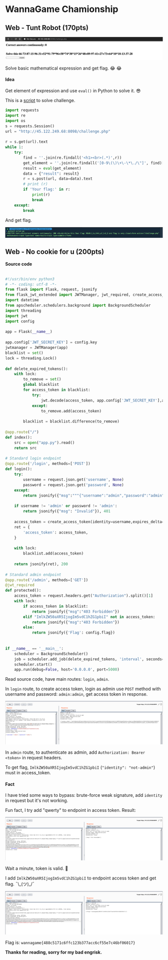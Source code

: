 # WannaGame Chamionship

## Web - Tunt Robot (170pts)

![Image](https://github.com/n9uyen/ctf/blob/master/wannagame_Championship_UIT/1.png)

Solve basic mathematical expression and get flag. :joy: :joy:

#### Idea

Get element of expression and use `eval()` in Python to solve it. :sunglasses:

This is a [script](https://github.com/n9uyen/ctf/blob/master/wannagame_Championship_UIT/script.py) to solve challenge.

```python
import requests
import re
import os
s = requests.Session()
url = "http://45.122.249.68:8098/challenge.php"

r = s.get(url).text
while 1:
    try:
        find = ''.join(re.findall('<h1><br>(.*)',r))
        get_element = ''.join(re.findall('[0-9\(\)\+\-\*\./\"]', find)[:-5]) # Get number expressions
        result = eval(get_element)
        data = {"result": result}
        r = s.post(url, data=data).text
        # print (r)
        if 'Your flag:' in r:
            print(r)
            break
    except:
        break
```

And get flag.

![Image](https://github.com/n9uyen/ctf/blob/master/wannagame_Championship_UIT/2.png)

## Web - No cookie for u (200pts)

__Source code__

```python

#!/usr/bin/env python3
# -*- coding: utf-8 -*-
from flask import Flask, request, jsonify
from flask_jwt_extended import JWTManager, jwt_required, create_access_token, decode_token
import datetime
from apscheduler.schedulers.background import BackgroundScheduler
import threading
import jwt
import config

app = Flask(__name__)
 
app.config['JWT_SECRET_KEY'] = config.key
jwtmanager = JWTManager(app)
blacklist = set()
lock = threading.Lock()
 
def delete_expired_tokens():
    with lock:
        to_remove = set()
        global blacklist
        for access_token in blacklist:
            try:
                jwt.decode(access_token, app.config['JWT_SECRET_KEY'],algorithm='HS256')
            except:
                to_remove.add(access_token)
       
        blacklist = blacklist.difference(to_remove)
 
@app.route("/")
def index():
    src = open("app.py").read()
    return src
 
# Standard login endpoint
@app.route('/login', methods=['POST'])
def login():
    try:
        username = request.json.get('username', None)
        password = request.json.get('password', None)
    except:
        return jsonify({"msg":"""{"username":"admin","password":"admin"}"""}), 400
 
    if username != 'admin' or password != 'admin':
        return jsonify({"msg": "Invalid"}), 401
 
    access_token = create_access_token(identity=username,expires_delta=datetime.timedelta(minutes=3))
    ret = {
        'access_token': access_token,
    }
   
    with lock:
        blacklist.add(access_token)
 
    return jsonify(ret), 200
 
# Standard admin endpoint
@app.route('/admin', methods=['GET'])
@jwt_required
def protected():
    access_token = request.headers.get("Authorization").split()[1]
    with lock:
        if access_token in blacklist:
            return jsonify({"msg":"403 Forbidden"})
        elif "ImlkZW50aXR5IjogIm5vdC1hZG1pbiI" not in access_token:
            return jsonify({"msg":"403 Forbidden"})
        else:
            return jsonify({'Flag': config.flag})
 
 
if __name__ == '__main__':
    scheduler = BackgroundScheduler()
    job = scheduler.add_job(delete_expired_tokens, 'interval', seconds=10)
    scheduler.start()
    app.run(debug=False, host='0.0.0.0', port=5000)

```
Read source code, have main routes: `login`, `admin`.

In `login` route, to create access token, login as admin use `POST` method with username and password: `admin:admin`, get access token in response.

![Image](https://github.com/n9uyen/ctf/blob/master/wannagame_Championship_UIT/3.png)

In `admin` route, to authenticate as admin, add `Authorization: Bearer <token>` in request headers.

To get flag, `ImlkZW50aXR5IjogIm5vdC1hZG1pbiI` (`"identity": "not-admin"`) must in access_token.

#### Fact

I have tried some ways to bypass: brute-force weak signature, add `identity` in request but it's not working.

Fun fact, I try add "qwerty" to endpoint in access token.
Result:

![Image](https://github.com/n9uyen/ctf/blob/master/wannagame_Championship_UIT/4.png)

Wait a minute, token is valid. :thinking:

I add `ImlkZW50aXR5IjogIm5vdC1hZG1pbiI` to endpoint access token and get flag. ¯\\\_(ツ)\_/¯ 

![Image](https://github.com/n9uyen/ctf/blob/master/wannagame_Championship_UIT/5.png)

Flag is: `wannagame{488c5171c6ffc123b377acc6cf55e7c46bf06017}`

__Thanks for reading, sorry for my bad engrisk.__
